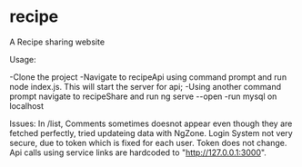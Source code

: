 # recipe
A Recipe sharing website

Usage:

-Clone the project
-Navigate to recipeApi using command prompt and run node index.js. This will start the server for api;
-Using another command prompt navigate to recipeShare and run ng serve --open
-run mysql on localhost


Issues:
In /list, Comments sometimes doesnot appear even though they are fetched perfectly, tried updateing data with NgZone.
Login System not very secure, due to token which is fixed for each user. Token does not change.
Api calls using service links are hardcoded to "http://127.0.0.1:3000".
